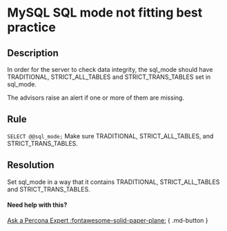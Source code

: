# MySQL SQL mode not fitting best practice


## Description
In order for the server to check data integrity, the sql_mode should have TRADITIONAL, STRICT_ALL_TABLES and STRICT_TRANS_TABLES set in sql_mode. 

The advisors raise an alert if one or more of them are missing.

## Rule
`SELECT @@sql_mode;`
Make sure TRADITIONAL, STRICT_ALL_TABLES, and STRICT_TRANS_TABLES.

## Resolution
Set sql_mode in a way that it contains TRADITIONAL, STRICT_ALL_TABLES and STRICT_TRANS_TABLES.

#### Need help with this?

[Ask a Percona Expert :fontawesome-solid-paper-plane:](https://www.percona.com/about-percona/contact) { .md-button }